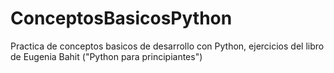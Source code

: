 # ConceptosBasicosPython

Practica de conceptos basicos de desarrollo con Python, ejercicios del libro de Eugenia Bahit ("Python para principiantes")
